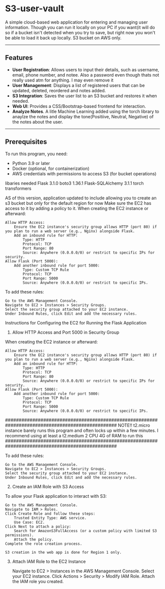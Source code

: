 # S3-user-vault
A simple cloud-based web application for entering and managing user information. Though you can run it locally on your PC if you want(it will do so if a bucket isn't detected when you try to save, but  right now you won't be able to load it back up locally.  S3 bucket on AWS only.

---

## Features
- **User Registration**: Allows users to input their details, such as username, email, phone number, and notee. Also a  password even though thats not really used atm for anything. I may even remove it
- **User Management**: Displays a list of registered users that can be updated, deleted, reordered and notes added.
- **S3 Integration**: Saves the user list to an S3 bucket and restores it when needed.
- **Web UI**: Provides a CSS/Bootstrap-based frontend for interaction.
- **Analyze Notes**.  A litle Machine Learning added using  the torch library to anaylze the notes and display the tone(Positiive, Neutral, Negative)  of the notes about the user.
   

---


## Prerequisites
To run this program, you need:
- Python 3.9 or later
- Docker (optional, for containerization)
- AWS credentials with permissions to access S3 (for bucket operations)


libaries needed
Flask 3.1.0
boto3 1.36.1
Flask-SQLAlchemy 3.1.1
torch
transformers


AS of this version, application updated to include  allowing you to create an s3 bucket but only for the default region  for now
Make sure the EC2 has access to it by adding a policy to it. 
When creating the EC2 instance or afterward:

    Allow HTTP Access:
        Ensure the EC2 instance's security group allows HTTP (port 80) if you plan to run a web server (e.g., Nginx) alongside Flask.
        Add an inbound rule for HTTP:
            Type: HTTP
            Protocol: TCP
            Port Range: 80
            Source: Anywhere (0.0.0.0/0) or restrict to specific IPs for security.
    Allow Flask (Port 5000):
        Add another inbound rule for port 5000:
            Type: Custom TCP Rule
            Protocol: TCP
            Port Range: 5000
            Source: Anywhere (0.0.0.0/0) or restrict to specific IPs.

To add these rules:

    Go to the AWS Management Console.
    Navigate to EC2 > Instances > Security Groups.
    Select the security group attached to your EC2 instance.
    Under Inbound Rules, click Edit and add the necessary rules.



Instructions for Configuring the EC2 for Running the Flask Application
1. Allow HTTP Access and Port 5000 in Security Group

When creating the EC2 instance or afterward:

    Allow HTTP Access:
        Ensure the EC2 instance's security group allows HTTP (port 80) if you plan to run a web server (e.g., Nginx) alongside Flask.
        Add an inbound rule for HTTP:
            Type: HTTP
            Protocol: TCP
            Port Range: 80
            Source: Anywhere (0.0.0.0/0) or restrict to specific IPs for security.
    Allow Flask (Port 5000):
        Add another inbound rule for port 5000:
            Type: Custom TCP Rule
            Protocol: TCP
            Port Range: 5000
            Source: Anywhere (0.0.0.0/0) or restrict to specific IPs.


#################################################################################################
    NOTE!! t2.micro instance barely runs this program and often locks up within a few minutes. 
           I recommend using  at least a t2.medium   2 CPU 4G of RAM to run this
#################################################################################################

To add these rules:

    Go to the AWS Management Console.
    Navigate to EC2 > Instances > Security Groups.
    Select the security group attached to your EC2 instance.
    Under Inbound Rules, click Edit and add the necessary rules.

2. Create an IAM Role with S3 Access

To allow your Flask application to interact with S3:

    Go to the AWS Management Console.
    Navigate to IAM > Roles.
    Click Create Role and follow these steps:
        Trusted Entity Type: AWS service.
        Use Case: EC2.
    Click Next to attach a policy:
        Search for AmazonS3FullAccess (or a custom policy with limited S3 permissions).
        Attach the policy.
    Complete the role creation process.
    
    S3 creation in the web app is done for Region 1 only. 

3. Attach IAM Role to the EC2 Instance

    Navigate to EC2 > Instances in the AWS Management Console.
    Select your EC2 instance.
    Click Actions > Security > Modify IAM Role.
    Attach the IAM role you created.
